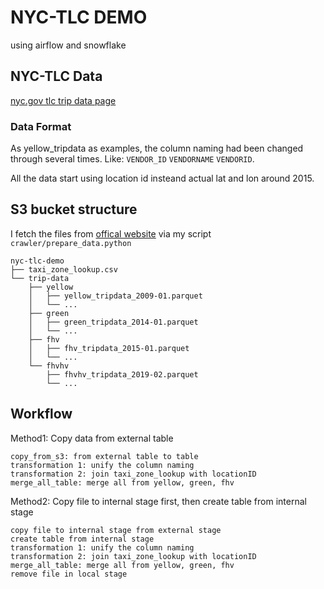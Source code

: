 # NYC-TLC DEMO

using airflow and snowflake

## NYC-TLC Data

[nyc.gov tlc trip data page](https://www.nyc.gov/site/tlc/about/tlc-trip-record-data.page)

### Data Format

As yellow_tripdata as examples, the column naming had been changed through several times.
Like: `VENDOR_ID` `VENDORNAME` `VENDORID`.

All the data start using location id insteand actual lat and lon around 2015.

## S3 bucket structure

I fetch the files from [offical website](https://www.nyc.gov/site/tlc/about/tlc-trip-record-data.page) via my script 
`crawler/prepare_data.python`

```
nyc-tlc-demo
├── taxi_zone_lookup.csv
└── trip-data
    ├── yellow
    │   ├── yellow_tripdata_2009-01.parquet
    │   └── ...
    ├── green
    │   ├── green_tripdata_2014-01.parquet
    │   └── ...
    ├── fhv
    │   ├── fhv_tripdata_2015-01.parquet
    │   └── ...
    └── fhvhv
        ├── fhvhv_tripdata_2019-02.parquet
        └── ...
```

## Workflow

Method1: Copy data from external table

```
copy_from_s3: from external table to table
transformation 1: unify the column naming
transformation 2: join taxi_zone_lookup with locationID
merge_all_table: merge all from yellow, green, fhv
```

Method2: Copy file to internal stage first, then create table from internal stage

```
copy file to internal stage from external stage
create table from internal stage
transformation 1: unify the column naming
transformation 2: join taxi_zone_lookup with locationID
merge_all_table: merge all from yellow, green, fhv
remove file in local stage
```
